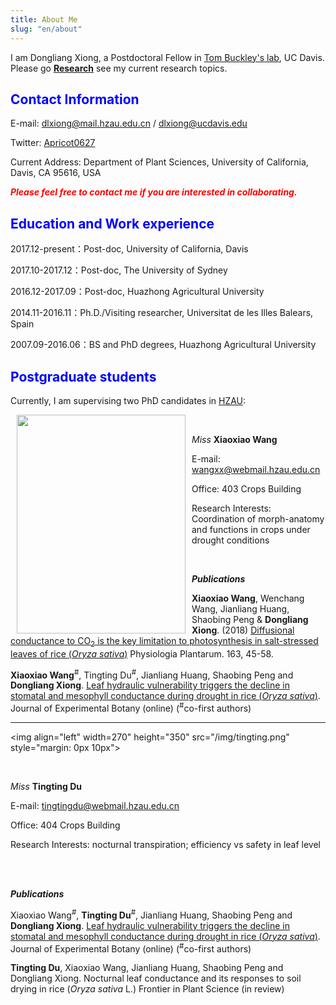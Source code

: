 ```yaml
---
title: About Me
slug: "en/about"
---
```


I am Dongliang Xiong, a Postdoctoral Fellow in [Tom Buckley's lab](https://buckleylab.ucdavis.edu/), UC Davis.  Please go **[Research](https://www.dlxiong.com/en/research/)** see my current research topics.

## <span style = "color:blue"> Contact Information </span>

E-mail: dlxiong@mail.hzau.edu.cn / dlxiong@ucdavis.edu

Twitter: [Apricot0627](https://twitter.com/Apricot0627)

Current Address: Department of Plant Sciences, University of California, Davis, CA 95616, USA

<span style = "color:red"> _**Please feel free to contact me if you are interested in collaborating.**_ </span>

## <span style = "color:blue"> Education and Work experience </span>

2017.12-present：Post-doc, University of California, Davis

2017.10-2017.12：Post-doc, The University of Sydney

2016.12-2017.09：Post-doc, Huazhong Agricultural University

2014.11-2016.11：Ph.D./Visiting researcher, Universitat de les Illes Balears, Spain

2007.09-2016.06：BS and PhD degrees, Huazhong Agricultural University

## <span style = "color:blue"> Postgraduate students </span>

Currently, I am supervising two PhD candidates in [HZAU](www.hzau.edu.cn):

<img align="left" width="270" height="350" src="/img/xiaoxiao.png" style="margin: 0px 10px">

<br/>

 _Miss_ **Xiaoxiao Wang**

 E-mail: wangxx@webmail.hzau.edu.cn

 Office: 403 Crops Building

 Research Interests: Coordination of morph-anatomy and functions in crops under drought conditions

<br/>

_**Publications**_

**Xiaoxiao Wang**, Wenchang Wang, Jianliang Huang, Shaobing Peng & **Dongliang Xiong**. (2018) [Diffusional conductance to CO<sub>2</sub> is the key limitation to photosynthesis in salt-stressed leaves of rice (_Oryza sativa_)](https://doi.org/10.1111/ppl.12653) Physiologia Plantarum. 163, 45-58.

**Xiaoxiao Wang**<sup>#</sup>, Tingting Du<sup>#</sup>, Jianliang Huang, Shaobing Peng and **Dongliang Xiong**.  [Leaf hydraulic vulnerability triggers the decline in stomatal and mesophyll conductance during drought in rice (_Oryza sativa_)](https://doi.org/10.1093/jxb/ery188).  Journal of Experimental Botany (online) (<sup>#</sup>co-first authors)

---------

<img align="left" width=270" height="350" src="/img/tingting.png"  style="margin: 0px 10px">

<br/>

 _Miss_ **Tingting Du**

 E-mail: tingtingdu@webmail.hzau.edu.cn 

 Office: 404 Crops Building

 Research Interests: nocturnal transpiration;  efficiency vs safety in leaf level

<br/> <br/>

_**Publications**_

Xiaoxiao Wang<sup>#</sup>, **Tingting Du**<sup>#</sup>, Jianliang Huang, Shaobing Peng and **Dongliang Xiong**.  [Leaf hydraulic vulnerability triggers the decline in stomatal and mesophyll conductance during drought in rice (_Oryza sativa_)](https://doi.org/10.1093/jxb/ery188).  Journal of Experimental Botany (online) (<sup>#</sup>co-first authors)

**Tingting Du**, Xiaoxiao Wang, Jianliang Huang, Shaobing Peng and Dongliang Xiong.  Nocturnal leaf conductance and its responses to soil drying in rice (*Oryza sativa* L.)  Frontier in Plant Science (in review)


</br></br>